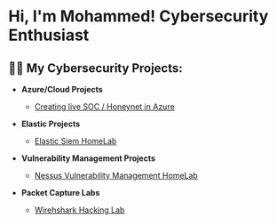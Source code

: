 <h1>Hi, I'm Mohammed! Cybersecurity Enthusiast

<h2>👨‍💻 My Cybersecurity Projects:</h2>

- <b>Azure/Cloud Projects</b>
  - [Creating live SOC / Honeynet in Azure](https://github.com/MohammedAl13/Cloud-SOC)

- <b>Elastic Projects</b>
  - [Elastic Siem HomeLab](https://github.com/MohammedAl13/Elastic-SIEM-Mini-Lab/blob/8e2836540223b4f8ac84210f11dba4ffe57522ae/README.md)

- <b>Vulnerability Management Projects</b>
  - [Nessus Vulnerability Management HomeLab](https://github.com/MohammedAl13/Nessus-Vulnerability-Lab)

- <b>Packet Capture Labs</b>
  - [Wirehshark Hacking Lab](https://github.com/MohammedAl13/Wireshark-Hacking-Lab)

